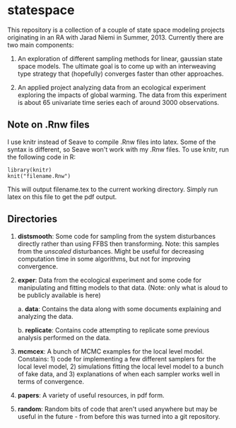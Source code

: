 statespace
==========

This repository is a collection of a couple of state space modeling projects originating in an RA with Jarad Niemi in Summer, 2013. Currently there are two main components:

1. An exploration of different sampling methods for linear, gaussian state space models. The ultimate goal is to come up with an interweaving type strategy that (hopefully) converges faster than other approaches.

2. An applied project analyzing data from an ecological experiment exploring the impacts of global warming. The data from this experiment is about 65 univariate time series each of around 3000 observations.

Note on .Rnw files
-------------
I use knitr instead of Seave to compile .Rnw files into latex. Some of the syntax is different, so Seave won't work with my .Rnw files. To use knitr, run the following code in R:

    library(knitr)
    knit("filename.Rnw")

This will output filename.tex to the current working directory. Simply run latex on this file to get the pdf output.


Directories
-------------

1. **distsmooth**: Some code for sampling from the system disturbances directly rather than using FFBS then transforming. Note: this samples from the *unscaled* disturbances. Might be useful for decreasing computation time in some algorithms, but not for improving convergence.

2. **exper**: Data from the ecological experiment and some code for manipulating and fitting models to that data. (Note: only what is aloud to be publicly available is here)

   a. **data**: Contains the data along with some documents explaining and analyzing the data.

   b. **replicate**: Contains code attempting to replicate some previous analysis performed on the data.

3. **mcmcex**: A bunch of MCMC examples for the local level model. Constains: 1) code for implementing a few different samplers for the local level model, 2) simulations fitting the local level model to a bunch of fake data, and 3) explanations of when each sampler works well in terms of convergence.

4. **papers**: A variety of useful resources, in pdf form.

5. **random**: Random bits of code that aren't used anywhere but may be useful in the future - from before this was turned into a git repository.